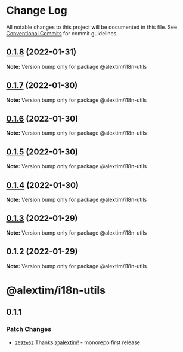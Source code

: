# Change Log

All notable changes to this project will be documented in this file.
See [Conventional Commits](https://conventionalcommits.org) for commit guidelines.

## [0.1.8](https://github.com/alextim/at-blog/compare/@alextim/i18n-utils@0.1.7...@alextim/i18n-utils@0.1.8) (2022-01-31)

**Note:** Version bump only for package @alextim/i18n-utils





## [0.1.7](https://github.com/alextim/at-blog/compare/@alextim/i18n-utils@0.1.6...@alextim/i18n-utils@0.1.7) (2022-01-30)

**Note:** Version bump only for package @alextim/i18n-utils





## [0.1.6](https://github.com/alextim/at-blog/compare/@alextim/i18n-utils@0.1.5...@alextim/i18n-utils@0.1.6) (2022-01-30)

**Note:** Version bump only for package @alextim/i18n-utils





## [0.1.5](https://github.com/alextim/at-blog/compare/@alextim/i18n-utils@0.1.4...@alextim/i18n-utils@0.1.5) (2022-01-30)

**Note:** Version bump only for package @alextim/i18n-utils





## [0.1.4](https://github.com/alextim/at-blog/compare/@alextim/i18n-utils@0.1.3...@alextim/i18n-utils@0.1.4) (2022-01-30)

**Note:** Version bump only for package @alextim/i18n-utils





## [0.1.3](https://github.com/alextim/at-blog/compare/@alextim/i18n-utils@0.1.2...@alextim/i18n-utils@0.1.3) (2022-01-29)

**Note:** Version bump only for package @alextim/i18n-utils

## 0.1.2 (2022-01-29)

**Note:** Version bump only for package @alextim/i18n-utils

# @alextim/i18n-utils

## 0.1.1

### Patch Changes

- [`2692e52`](https://github.com/alextim/at-blog/commit/2692e524fe2bf10e47e1a4fbd6f7173ca1be3b65) Thanks [@alextim](https://github.com/alextim)! - monorepo first release
